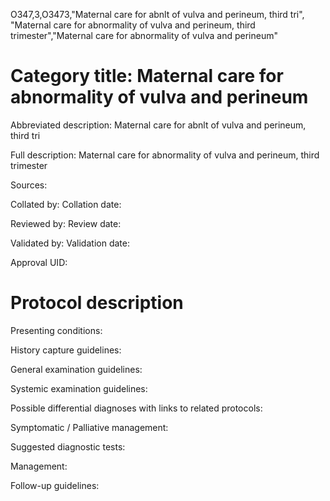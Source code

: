 O347,3,O3473,"Maternal care for abnlt of vulva and perineum, third tri", "Maternal care for abnormality of vulva and perineum, third trimester","Maternal care for abnormality of vulva and perineum"
# Category title: Maternal care for abnormality of vulva and perineum

Abbreviated description: Maternal care for abnlt of vulva and perineum, third tri

Full description: Maternal care for abnormality of vulva and perineum, third trimester

Sources:

Collated by:
Collation date:

Reviewed by:
Review date:

Validated by:
Validation date:

Approval UID:

# Protocol description

Presenting conditions:

History capture guidelines:

General examination guidelines:

Systemic examination guidelines:

Possible differential diagnoses with links to related protocols:

Symptomatic / Palliative management:

Suggested diagnostic tests:

Management:

Follow-up guidelines:
